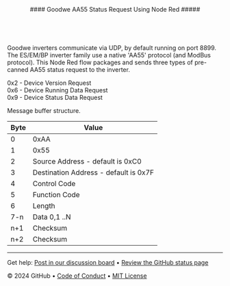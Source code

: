 <header>
#### Goodwe AA55 Status Request Using Node Red #####
</header>
<br>      
Goodwe inverters communicate via UDP, by default running on port 8899. The ES/EM/BP inverter family use a native 'AA55' protocol (and ModBus protocol). This Node Red flow packages and sends three types of pre-canned AA55 status request to the inverter.  
  
0x2 - Device Version Request  
0x6 - Device Running Data Request  
0x9 - Device Status Data Request  

Message buffer structure.  

Byte | Value
------------- | -------------
0 | 0xAA
1 | 0x55
2 | Source Address - default is 0xC0
3 | Destination Address - default is 0x7F
4 | Control Code
5 | Function Code
6 | Length
7-n | Data 0,1 ..N
n+1 | Checksum
n+2 | Checksum


<footer>

<!--
  <<< Author notes: Footer >>>
  Add a link to get support, GitHub status page, code of conduct, license link.
-->

---

Get help: [Post in our discussion board](https://github.com/orgs/skills/discussions/categories/introduction-to-github) &bull; [Review the GitHub status page](https://www.githubstatus.com/)

&copy; 2024 GitHub &bull; [Code of Conduct](https://www.contributor-covenant.org/version/2/1/code_of_conduct/code_of_conduct.md) &bull; [MIT License](https://gh.io/mit)

</footer>
